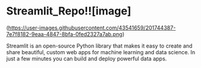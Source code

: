 # Streamlit_Repo!![image]
(https://user-images.githubusercontent.com/43541659/201744387-7e7f8182-9eaa-4847-8bfa-0fed2327a7ab.png)


Streamlit is an open-source Python library that makes it easy to create and share beautiful, custom web apps for machine learning and data science. In just a few minutes you can build and deploy powerful data apps. 
